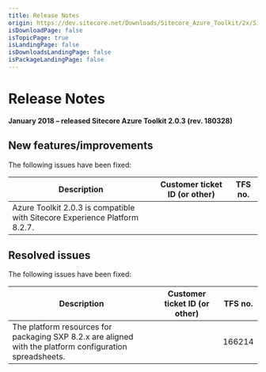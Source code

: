 ```yaml
---
title: Release Notes
origin: https://dev.sitecore.net/Downloads/Sitecore_Azure_Toolkit/2x/Sitecore_Azure_Toolkit_203/Release_Notes
isDownloadPage: false
isTopicPage: true
isLandingPage: false
isDownloadsLandingPage: false
isPackageLandingPage: false
---
```


# Release Notes

**January 2018 – released Sitecore Azure Toolkit 2.0.3 (rev. 180328)**

## New features/improvements

The following issues have been fixed:

 | Description | Customer ticket ID (or other) | TFS no. |
 | --- | --- | --- |
 | ​​Azure Toolkit 2.0.3 is compatible with Sitecore Experience Platform 8.2.7.​ |  |  |

## Resolved issues

The following issues have been fixed:

 | Description | Customer ticket ID (or other) | TFS no. |
 | --- | --- | --- |
 | ​​​The platform resources for packaging SXP 8.2.x are aligned with the platform configuration spreadsheets. |  | 166214 |